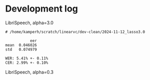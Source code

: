 # Development log

LibriSpeech, alpha=3.0

    # /home/kamperh/scratch/linearvc/dev-clean/2024-11-12_lasso3.0
               
               eer
    mean  0.046026
    std   0.074979

    WER: 5.41% +- 0.11%
    CER: 2.99% +- 0.10%

LibriSpeech, alpha=0.3

